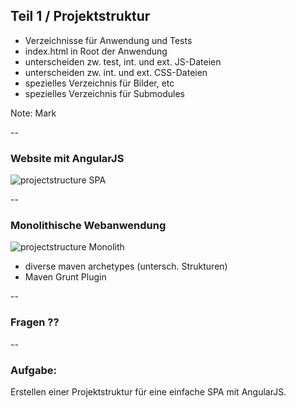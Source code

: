 ## Teil 1 / Projektstruktur
- Verzeichnisse für Anwendung und Tests
- index.html in Root der Anwendung
- unterscheiden zw. test, int. und ext. JS-Dateien
- unterscheiden zw. int. und ext. CSS-Dateien
- spezielles Verzeichnis für Bilder, etc
- spezielles Verzeichnis für Submodules

Note:
Mark

--

### Website mit AngularJS
![projectstructure SPA](images/projectstructure_SPA.png) <!-- .element style="height: 450px; width: 450px; border: none; display: block; margin: auto;" -->

--

### Monolithische Webanwendung
![projectstructure Monolith](images/projectstructure-monolith.png) <!-- .element style="height: 200px; width: 225px; border: none; display: block; margin: auto;" -->

- diverse maven archetypes (untersch. Strukturen)
- Maven Grunt Plugin

--

### Fragen ??

--

### Aufgabe:
Erstellen einer Projektstruktur für eine einfache SPA mit AngularJS.
